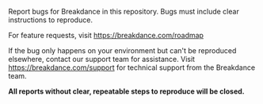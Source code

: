 Report bugs for Breakdance in this repository. Bugs must include clear instructions to reproduce.

For feature requests, visit https://breakdance.com/roadmap

If the bug only happens on your environment but can't be reproduced elsewhere, contact our support team for assistance. Visit https://breakdance.com/support for technical support from the Breakdance team.

**All reports without clear, repeatable steps to reproduce will be closed.**
